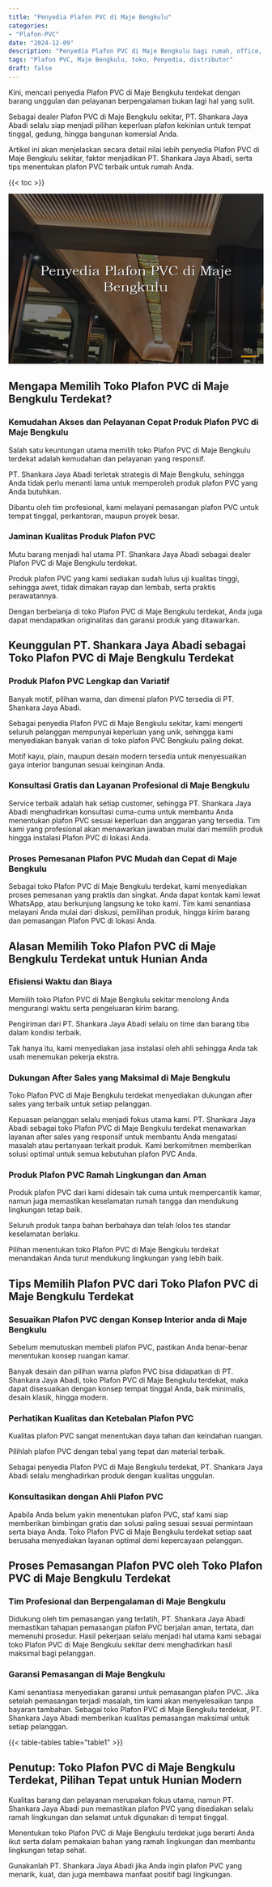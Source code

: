 ```yaml
---
title: "Penyedia Plafon PVC di Maje Bengkulu"
categories: 
- "Plafon-PVC"
date: "2024-12-09"
description: "Penyedia Plafon PVC di Maje Bengkulu bagi rumah, office, serta toko. Produk unggulan, variasi motif, variasi warna modern, dengan jasa pemasangan dikerjakan oleh teknisi profesional serta jaminan resmi!|Layanan distribusi Plafon PVC di Maje Bengkulu untuk kebutuhan hunian, perkantoran, maupun ritel, dengan plafon unggulan dan instalasi oleh tenaga ahli berpengalaman serta garansi resmi.|Solusi Plafon PVC di Maje Bengkulu yang andal untuk tempat tinggal, kantor, dan ritel, dengan plafon berkualitas dan instalasi oleh tenaga ahli berpengalaman serta garansi resmi.|Penjualan Plafon PVC di Maje Bengkulu bagi tempat tinggal, kantor, serta toko, dengan plafon terbaik dan pemasangan ditangani oleh tenaga ahli ahli, disertai dengan jaminan resmi.}"
tags: "Plafon PVC, Maje Bengkulu, toko, Penyedia, distributor"
draft: false
---
```


Kini, mencari penyedia Plafon PVC di Maje Bengkulu terdekat dengan barang unggulan dan pelayanan berpengalaman bukan lagi hal yang sulit.

Sebagai dealer Plafon PVC di Maje Bengkulu sekitar, PT. Shankara Jaya Abadi selalu siap menjadi pilihan keperluan plafon kekinian untuk tempat tinggal, gedung, hingga bangunan komersial Anda.

Artikel ini akan menjelaskan secara detail nilai lebih penyedia Plafon PVC di Maje Bengkulu sekitar, faktor menjadikan PT. Shankara Jaya Abadi, serta tips menentukan plafon PVC terbaik untuk rumah Anda.

{{< toc >}}

![Penyedia Plafon PVC di Maje Bengkulu](/images/Plafon-PVC/Penyedia-Plafon-PVC-di-Maje-Bengkulu.png)


## Mengapa Memilih Toko Plafon PVC di Maje Bengkulu Terdekat?

### Kemudahan Akses dan Pelayanan Cepat Produk Plafon PVC di Maje Bengkulu

Salah satu keuntungan utama memilih toko Plafon PVC di Maje Bengkulu terdekat adalah kemudahan dan pelayanan yang responsif.

PT. Shankara Jaya Abadi terletak strategis di Maje Bengkulu, sehingga Anda tidak perlu menanti lama untuk memperoleh produk plafon PVC yang Anda butuhkan.

Dibantu oleh tim profesional, kami melayani pemasangan plafon PVC untuk tempat tinggal, perkantoran, maupun proyek besar.

### Jaminan Kualitas Produk Plafon PVC

Mutu barang menjadi hal utama PT. Shankara Jaya Abadi sebagai dealer Plafon PVC di Maje Bengkulu terdekat.

Produk plafon PVC yang kami sediakan sudah lulus uji kualitas tinggi, sehingga awet, tidak dimakan rayap dan lembab, serta praktis perawatannya.

Dengan berbelanja di toko Plafon PVC di Maje Bengkulu terdekat, Anda juga dapat mendapatkan originalitas dan garansi produk yang ditawarkan.

## Keunggulan PT. Shankara Jaya Abadi sebagai Toko Plafon PVC di Maje Bengkulu Terdekat

### Produk Plafon PVC Lengkap dan Variatif

Banyak motif, pilihan warna, dan dimensi plafon PVC tersedia di PT. Shankara Jaya Abadi.

Sebagai penyedia Plafon PVC di Maje Bengkulu sekitar, kami mengerti seluruh pelanggan mempunyai keperluan yang unik, sehingga kami menyediakan banyak varian di toko plafon PVC Bengkulu paling dekat.

Motif kayu, plain, maupun desain modern tersedia untuk menyesuaikan gaya interior bangunan sesuai keinginan Anda.

### Konsultasi Gratis dan Layanan Profesional di Maje Bengkulu

Service terbaik adalah hak setiap customer, sehingga PT. Shankara Jaya Abadi menghadirkan konsultasi cuma-cuma untuk membantu Anda menentukan plafon PVC sesuai keperluan dan anggaran yang tersedia. Tim kami yang profesional akan menawarkan jawaban mulai dari memilih produk hingga instalasi Plafon PVC di lokasi Anda.

### Proses Pemesanan Plafon PVC Mudah dan Cepat di Maje Bengkulu

Sebagai toko Plafon PVC di Maje Bengkulu terdekat, kami menyediakan proses pemesanan yang praktis dan singkat. Anda dapat kontak kami lewat WhatsApp, atau berkunjung langsung ke toko kami. Tim kami senantiasa melayani Anda mulai dari diskusi, pemilihan produk, hingga kirim barang dan pemasangan Plafon PVC di lokasi Anda.

## Alasan Memilih Toko Plafon PVC di Maje Bengkulu Terdekat untuk Hunian Anda

### Efisiensi Waktu dan Biaya

Memilih toko Plafon PVC di Maje Bengkulu sekitar menolong Anda mengurangi waktu serta pengeluaran kirim barang.

Pengiriman dari PT. Shankara Jaya Abadi selalu on time dan barang tiba dalam kondisi terbaik.

Tak hanya itu, kami menyediakan jasa instalasi oleh ahli sehingga Anda tak usah menemukan pekerja ekstra.

### Dukungan After Sales yang Maksimal di Maje Bengkulu

Toko Plafon PVC di Maje Bengkulu terdekat menyediakan dukungan after sales yang terbaik untuk setiap pelanggan.

Kepuasan pelanggan selalu menjadi fokus utama kami. PT. Shankara Jaya Abadi sebagai toko Plafon PVC di Maje Bengkulu terdekat menawarkan layanan after sales yang responsif untuk membantu Anda mengatasi masalah atau pertanyaan terkait produk. Kami berkomitmen memberikan solusi optimal untuk semua kebutuhan plafon PVC Anda.

### Produk Plafon PVC Ramah Lingkungan dan Aman

Produk plafon PVC dari kami didesain tak cuma untuk mempercantik kamar, namun juga memastikan keselamatan rumah tangga dan mendukung lingkungan tetap baik.

Seluruh produk tanpa bahan berbahaya dan telah lolos tes standar keselamatan berlaku.

Pilihan menentukan toko Plafon PVC di Maje Bengkulu terdekat menandakan Anda turut mendukung lingkungan yang lebih baik.

## Tips Memilih Plafon PVC dari Toko Plafon PVC di Maje Bengkulu Terdekat

### Sesuaikan Plafon PVC dengan Konsep Interior anda di Maje Bengkulu

Sebelum memutuskan membeli plafon PVC, pastikan Anda benar-benar menentukan konsep ruangan kamar.

Banyak desain dan pilihan warna plafon PVC bisa didapatkan di PT. Shankara Jaya Abadi, toko Plafon PVC di Maje Bengkulu terdekat, maka dapat disesuaikan dengan konsep tempat tinggal Anda, baik minimalis, desain klasik, hingga modern.

### Perhatikan Kualitas dan Ketebalan Plafon PVC

Kualitas plafon PVC sangat menentukan daya tahan dan keindahan ruangan.

Pilihlah plafon PVC dengan tebal yang tepat dan material terbaik.

Sebagai penyedia Plafon PVC di Maje Bengkulu terdekat, PT. Shankara Jaya Abadi selalu menghadirkan produk dengan kualitas unggulan.

### Konsultasikan dengan Ahli Plafon PVC

Apabila Anda belum yakin menentukan plafon PVC, staf kami siap memberikan bimbingan gratis dan solusi paling sesuai sesuai permintaan serta biaya Anda. Toko Plafon PVC di Maje Bengkulu terdekat setiap saat berusaha menyediakan layanan optimal demi kepercayaan pelanggan.

## Proses Pemasangan Plafon PVC oleh Toko Plafon PVC di Maje Bengkulu Terdekat

### Tim Profesional dan Berpengalaman di Maje Bengkulu

Didukung oleh tim pemasangan yang terlatih, PT. Shankara Jaya Abadi memastikan tahapan pemasangan plafon PVC berjalan aman, tertata, dan memenuhi prosedur. Hasil pekerjaan selalu menjadi hal utama kami sebagai toko Plafon PVC di Maje Bengkulu sekitar demi menghadirkan hasil maksimal bagi pelanggan.

### Garansi Pemasangan di Maje Bengkulu

Kami senantiasa menyediakan garansi untuk pemasangan plafon PVC. Jika setelah pemasangan terjadi masalah, tim kami akan menyelesaikan tanpa bayaran tambahan. Sebagai toko Plafon PVC di Maje Bengkulu terdekat, PT. Shankara Jaya Abadi memberikan kualitas pemasangan maksimal untuk setiap pelanggan.

{{< table-tables table="table1" >}}

## Penutup: Toko Plafon PVC di Maje Bengkulu Terdekat, Pilihan Tepat untuk Hunian Modern

Kualitas barang dan pelayanan merupakan fokus utama, namun PT. Shankara Jaya Abadi pun memastikan plafon PVC yang disediakan selalu ramah lingkungan dan selamat untuk digunakan di tempat tinggal.

Menentukan toko Plafon PVC di Maje Bengkulu terdekat juga berarti Anda ikut serta dalam pemakaian bahan yang ramah lingkungan dan membantu lingkungan tetap sehat.

Gunakanlah PT. Shankara Jaya Abadi jika Anda ingin plafon PVC yang menarik, kuat, dan juga membawa manfaat positif bagi lingkungan.